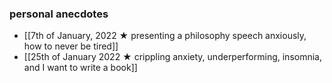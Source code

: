 ### personal anecdotes
- [[7th of January, 2022 ★ presenting a philosophy speech anxiously, how to never be tired]]
- [[25th of January 2022 ★ crippling anxiety, underperforming, insomnia, and I want to write a book]]

